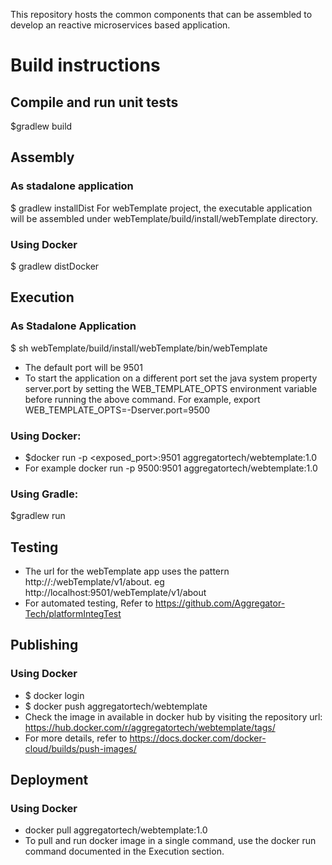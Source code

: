 This repository hosts the common components that can be assembled to develop an reactive microservices based application.

# Build instructions

## Compile and run unit tests
$gradlew build

## Assembly
### As stadalone application
$ gradlew installDist
For webTemplate project, the executable application will be assembled under webTemplate/build/install/webTemplate directory.

### Using Docker
$ gradlew distDocker

## Execution
### As Stadalone Application
$ sh webTemplate/build/install/webTemplate/bin/webTemplate
* The default port will be 9501
* To start the application on a different port set the java system property server.port by setting the WEB_TEMPLATE_OPTS environment variable before running the above command. For example, export WEB_TEMPLATE_OPTS=-Dserver.port=9500

### Using Docker:
* $docker run -p <exposed_port>:9501 aggregatortech/webtemplate:1.0
* For example docker run -p 9500:9501 aggregatortech/webtemplate:1.0

### Using Gradle: 
$gradlew run


## Testing
* The url for the webTemplate app uses the pattern http://<host>:<port>/webTemplate/v1/about. eg http://localhost:9501/webTemplate/v1/about
* For automated testing, Refer to https://github.com/Aggregator-Tech/platformIntegTest

## Publishing
### Using Docker
* $ docker login
* $ docker push aggregatortech/webtemplate
* Check the image in available in docker hub by visiting the repository url: https://hub.docker.com/r/aggregatortech/webtemplate/tags/
* For more details, refer to https://docs.docker.com/docker-cloud/builds/push-images/

## Deployment
### Using Docker
* docker pull aggregatortech/webtemplate:1.0
* To pull and run docker image in a single command, use the docker run command documented in the Execution section.
